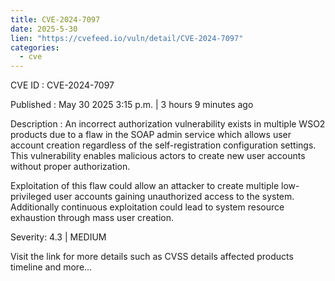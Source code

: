 ```yaml
---
title: CVE-2024-7097
date: 2025-5-30
lien: "https://cvefeed.io/vuln/detail/CVE-2024-7097"
categories:
  - cve
---
```


CVE ID : CVE-2024-7097

Published :  May 30
2025
3:15 p.m. | 3 hours
9 minutes ago

Description : An incorrect authorization vulnerability exists in multiple WSO2 products due to a flaw in the SOAP admin service
which allows user account creation regardless of the self-registration configuration settings. This vulnerability enables malicious actors to create new user accounts without proper authorization.

Exploitation of this flaw could allow an attacker to create multiple low-privileged user accounts
gaining unauthorized access to the system. Additionally
continuous exploitation could lead to system resource exhaustion through mass user creation.

Severity: 4.3 | MEDIUM

Visit the link for more details
such as CVSS details
affected products
timeline
and more...
